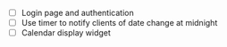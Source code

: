- [ ] Login page and authentication
- [ ] Use timer to notify clients of date change at midnight
- [ ] Calendar display widget
